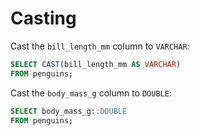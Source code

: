 # Casting

Cast the `bill_length_mm` column to `VARCHAR`:

```sql
SELECT CAST(bill_length_mm AS VARCHAR)
FROM penguins;
```

Cast the `body_mass_g` column to `DOUBLE`:

```sql
SELECT body_mass_g::DOUBLE
FROM penguins;
```
